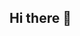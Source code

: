 ## Hi there 👋

<!--
**emelinB-commits/emelinB-commits** is a ✨ _special_ ✨ repository because its `README.md` (this file) appears on your GitHub profile.

Here are some ideas to get you started:

- 🔭 I’m currently working on TripleTen Business Intelligence Analyst Bootcamp
- 🌱 I’m currently learning Data Analysis
- 👯 I’m looking to collaborate on Data Projects
- 🤔 I’m looking for help with building my netwwork
- 💬 Ask me about wrestling!
- 📫 How to reach me: emelynpg@gmail.com
- ⚡ Fun fact: I love cats
-->
